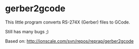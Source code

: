 gerber2gcode
============

This little program converts RS-274X (Gerber) files to GCode.

Still has many bugs ;)

Based on: http://ionscale.com/svn/repos/reprap/gerber2gcode
